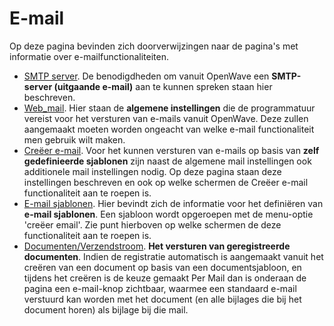 # E-mail

Op deze pagina bevinden zich doorverwijzingen naar de pagina's met informatie over e-mailfunctionaliteiten.

- [SMTP server](/docs/instellen_inrichten/email.md). De benodigdheden om vanuit OpenWave een **SMTP-server (uitgaande e-mail)** aan te kunnen spreken staan hier beschreven.
- [Web_mail](/docs/instellen_inrichten/configuratie/sectie_web.mail.md). Hier staan de **algemene instellingen** die de programmatuur vereist voor het versturen van e-mails vanuit OpenWave. Deze zullen aangemaakt moeten worden ongeacht van welke e-mail functionaliteit men gebruik wilt maken.
- [Creëer e-mail](/docs/probleemoplossing/programmablokken/creeer_email.md). Voor het kunnen versturen van e-mails op basis van **zelf gedefinieerde sjablonen** zijn naast de algemene mail instellingen ook additionele mail instellingen nodig. Op deze pagina staan deze instellingen beschreven en ook op welke schermen de Creëer e-mail functionaliteit aan te roepen is.
- [E-mail sjablonen](/docs/instellen_inrichten/emailsjablonen.md). Hier bevindt zich de informatie voor het definiëren van **e-mail sjablonen**. Een sjabloon wordt opgeroepen met de menu-optie 'creëer email'. Zie punt hierboven op welke schermen de deze functionaliteit aan te roepen is.
- [Documenten/Verzendstroom](/docs/probleemoplossing/programmablokken/documenten_verzendstroom.md). **Het versturen van geregistreerde documenten**. Indien de registratie automatisch is aangemaakt vanuit het creëren van een document op basis van een documentsjabloon, en tijdens het creëren is de keuze gemaakt Per Mail dan is onderaan de pagina een e-mail-knop zichtbaar, waarmee een standaard e-mail verstuurd kan worden met het document (en alle bijlages die bij het document horen) als bijlage bij die mail.
